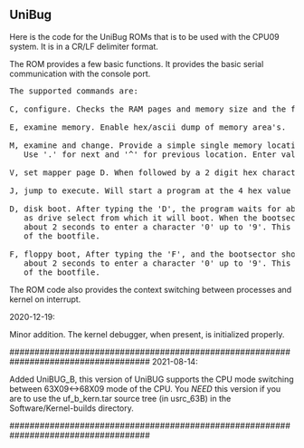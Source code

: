 ## UniBug

Here is the code for the UniBug ROMs that is to be used with the CPU09 system. It is in a CR/LF delimiter format.

The ROM provides a few basic functions. It provides the basic serial communication with the console port.

<pre>
The supported commands are:

C, configure. Checks the RAM pages and memory size and the functioning of the system timer

E, examine memory. Enable hex/ascii dump of memory area's.

M, examine and change. Provide a simple single memory location show, next, previous and change function
   Use '.' for next and '^' for previous location. Enter valid hex to change byte content.
   
V, set mapper page D. When followed by a 2 digit hex character that page is mapped in at $D000-$DFFF.

J, jump to execute. Will start a program at the 4 hex value typed after the 'J'. 

D, disk boot. After typing the 'D', the program waits for about 2 seconds, In that time a '0' or '1' may be typed
   as drive select from which it will boot. When the bootsector shows the 'uniflex' message, you have
   about 2 seconds to enter a character '0' up to '9'. This will be appended the 'uniflex' as the name
   of the bootfile.

F, floppy boot, After typing the 'F', and the bootsector shows the 'uniflex' message, you have
   about 2 seconds to enter a character '0' up to '9'. This will be appended the 'uniflex' as the name
   of the bootfile.
</pre>


The ROM code also provides the context switching between processes and kernel on interrupt.

2020-12-19:

Minor addition. The kernel debugger, when present, is initialized properly.

####################################################################################
2021-08-14:

Added UniBUG_B, this version of UniBUG supports the CPU mode switching between
63X09<->68X09 mode of the CPU. You _NEED_ this version if you are to use
the uf_b_kern.tar source tree (in usrc_63B) in the Software/Kernel-builds directory.

####################################################################################
